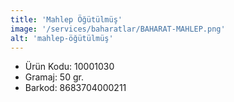 ```yaml
---
title: 'Mahlep Öğütülmüş'
image: '/services/baharatlar/BAHARAT-MAHLEP.png'
alt: 'mahlep-öğütülmüş'
---
```


* Ürün Kodu: 10001030 
* Gramaj: 50 gr. 
* Barkod: 8683704000211